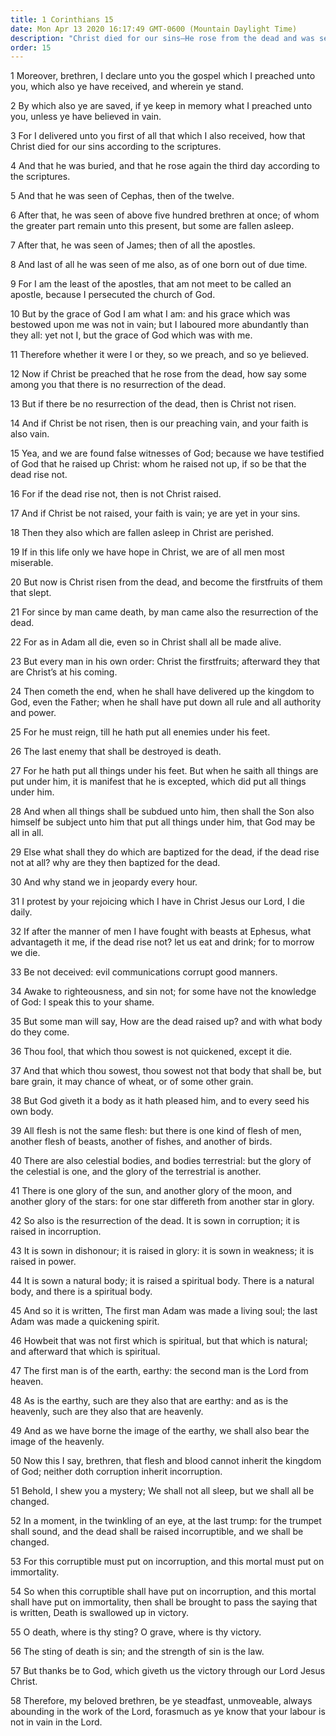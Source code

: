 ```yaml
---
title: 1 Corinthians 15
date: Mon Apr 13 2020 16:17:49 GMT-0600 (Mountain Daylight Time)
description: "Christ died for our sins—He rose from the dead and was seen by many—All men will be resurrected—Paul speaks of baptism for the dead—The three degrees of glory are described—Victory over death comes through Christ."
order: 15
---
```


1 Moreover, brethren, I declare unto you the gospel which I preached unto you, which also ye have received, and wherein ye stand.

2 By which also ye are saved, if ye keep in memory what I preached unto you, unless ye have believed in vain.

3 For I delivered unto you first of all that which I also received, how that Christ died for our sins according to the scriptures.

4 And that he was buried, and that he rose again the third day according to the scriptures.

5 And that he was seen of Cephas, then of the twelve.

6 After that, he was seen of above five hundred brethren at once; of whom the greater part remain unto this present, but some are fallen asleep.

7 After that, he was seen of James; then of all the apostles.

8 And last of all he was seen of me also, as of one born out of due time.

9 For I am the least of the apostles, that am not meet to be called an apostle, because I persecuted the church of God.

10 But by the grace of God I am what I am: and his grace which was bestowed upon me was not in vain; but I laboured more abundantly than they all: yet not I, but the grace of God which was with me.

11 Therefore whether it were I or they, so we preach, and so ye believed.

12 Now if Christ be preached that he rose from the dead, how say some among you that there is no resurrection of the dead.

13 But if there be no resurrection of the dead, then is Christ not risen.

14 And if Christ be not risen, then is our preaching vain, and your faith is also vain.

15 Yea, and we are found false witnesses of God; because we have testified of God that he raised up Christ: whom he raised not up, if so be that the dead rise not.

16 For if the dead rise not, then is not Christ raised.

17 And if Christ be not raised, your faith is vain; ye are yet in your sins.

18 Then they also which are fallen asleep in Christ are perished.

19 If in this life only we have hope in Christ, we are of all men most miserable.

20 But now is Christ risen from the dead, and become the firstfruits of them that slept.

21 For since by man came death, by man came also the resurrection of the dead.

22 For as in Adam all die, even so in Christ shall all be made alive.

23 But every man in his own order: Christ the firstfruits; afterward they that are Christ’s at his coming.

24 Then cometh the end, when he shall have delivered up the kingdom to God, even the Father; when he shall have put down all rule and all authority and power.

25 For he must reign, till he hath put all enemies under his feet.

26 The last enemy that shall be destroyed is death.

27 For he hath put all things under his feet. But when he saith all things are put under him, it is manifest that he is excepted, which did put all things under him.

28 And when all things shall be subdued unto him, then shall the Son also himself be subject unto him that put all things under him, that God may be all in all.

29 Else what shall they do which are baptized for the dead, if the dead rise not at all? why are they then baptized for the dead.

30 And why stand we in jeopardy every hour.

31 I protest by your rejoicing which I have in Christ Jesus our Lord, I die daily.

32 If after the manner of men I have fought with beasts at Ephesus, what advantageth it me, if the dead rise not? let us eat and drink; for to morrow we die.

33 Be not deceived: evil communications corrupt good manners.

34 Awake to righteousness, and sin not; for some have not the knowledge of God: I speak this to your shame.

35 But some man will say, How are the dead raised up? and with what body do they come.

36 Thou fool, that which thou sowest is not quickened, except it die.

37 And that which thou sowest, thou sowest not that body that shall be, but bare grain, it may chance of wheat, or of some other grain.

38 But God giveth it a body as it hath pleased him, and to every seed his own body.

39 All flesh is not the same flesh: but there is one kind of flesh of men, another flesh of beasts, another of fishes, and another of birds.

40 There are also celestial bodies, and bodies terrestrial: but the glory of the celestial is one, and the glory of the terrestrial is another.

41 There is one glory of the sun, and another glory of the moon, and another glory of the stars: for one star differeth from another star in glory.

42 So also is the resurrection of the dead. It is sown in corruption; it is raised in incorruption.

43 It is sown in dishonour; it is raised in glory: it is sown in weakness; it is raised in power.

44 It is sown a natural body; it is raised a spiritual body. There is a natural body, and there is a spiritual body.

45 And so it is written, The first man Adam was made a living soul; the last Adam was made a quickening spirit.

46 Howbeit that was not first which is spiritual, but that which is natural; and afterward that which is spiritual.

47 The first man is of the earth, earthy: the second man is the Lord from heaven.

48 As is the earthy, such are they also that are earthy: and as is the heavenly, such are they also that are heavenly.

49 And as we have borne the image of the earthy, we shall also bear the image of the heavenly.

50 Now this I say, brethren, that flesh and blood cannot inherit the kingdom of God; neither doth corruption inherit incorruption.

51 Behold, I shew you a mystery; We shall not all sleep, but we shall all be changed.

52 In a moment, in the twinkling of an eye, at the last trump: for the trumpet shall sound, and the dead shall be raised incorruptible, and we shall be changed.

53 For this corruptible must put on incorruption, and this mortal must put on immortality.

54 So when this corruptible shall have put on incorruption, and this mortal shall have put on immortality, then shall be brought to pass the saying that is written, Death is swallowed up in victory.

55 O death, where is thy sting? O grave, where is thy victory.

56 The sting of death is sin; and the strength of sin is the law.

57 But thanks be to God, which giveth us the victory through our Lord Jesus Christ.

58 Therefore, my beloved brethren, be ye steadfast, unmoveable, always abounding in the work of the Lord, forasmuch as ye know that your labour is not in vain in the Lord.

